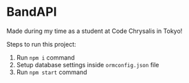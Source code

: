 # BandAPI

Made during my time as a student at Code Chrysalis in Tokyo!

Steps to run this project:

1. Run `npm i` command
2. Setup database settings inside `ormconfig.json` file
3. Run `npm start` command
